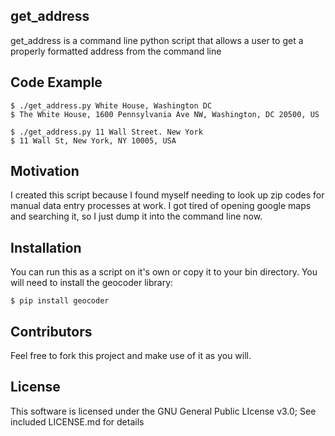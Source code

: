 ## get_address

get_address is a command line python script that allows a user to get a properly formatted address from the command line

## Code Example

    $ ./get_address.py White House, Washington DC
    $ The White House, 1600 Pennsylvania Ave NW, Washington, DC 20500, US

    $ ./get_address.py 11 Wall Street. New York
    $ 11 Wall St, New York, NY 10005, USA

## Motivation

I created this script because I found myself needing to look up zip codes for manual data entry 
processes at work. I got tired of opening google maps and searching it, so I just dump it into the 
command line now.

## Installation

You can run this as a script on it's own or copy it to your bin directory. You will need to install 
the geocoder library:

    $ pip install geocoder

## Contributors

Feel free to fork this project and make use of it as you will.

## License

This software is licensed under the GNU General Public LIcense v3.0; See included LICENSE.md for 
details
